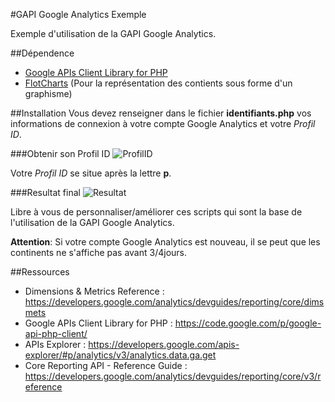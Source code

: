 #GAPI Google Analytics Exemple

Exemple d'utilisation de la GAPI Google Analytics.

##Dépendence
* [Google APIs Client Library for PHP](https://code.google.com/p/google-api-php-client/)
* [FlotCharts](http://www.flotcharts.org/) (Pour la représentation des contients sous forme d'un graphisme)

##Installation
Vous devez renseigner dans le fichier **identifiants.php** vos informations de connexion à votre compte Google Analytics et votre *Profil ID*.


###Obtenir son Profil ID
![ProfilID](https://developers.google.com/analytics/images/profile_id_report_url.png)

Votre *Profil ID* se situe après la lettre **p**.

###Resultat final
![Resultat](http://i.imgur.com/150CqZY.png)

Libre à vous de personnaliser/améliorer ces scripts qui sont la base de l'utilisation de la GAPI Google Analytics.

**Attention**: Si votre compte Google Analytics est nouveau, il se peut que les continents ne s'affiche pas avant 3/4jours.

##Ressources
* Dimensions & Metrics Reference : https://developers.google.com/analytics/devguides/reporting/core/dimsmets
* Google APIs Client Library for PHP : https://code.google.com/p/google-api-php-client/
* APIs Explorer : https://developers.google.com/apis-explorer/#p/analytics/v3/analytics.data.ga.get
* Core Reporting API - Reference Guide : https://developers.google.com/analytics/devguides/reporting/core/v3/reference
